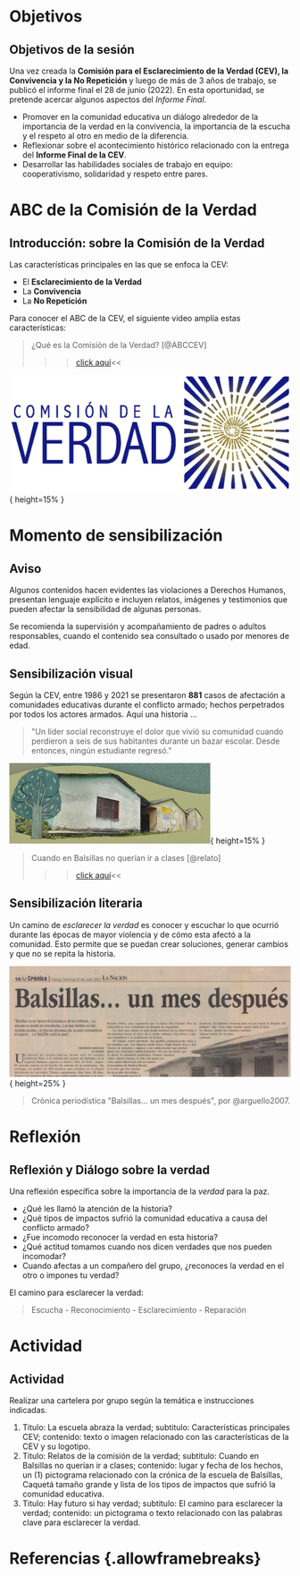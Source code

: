 # Objetivos
## Objetivos de la sesión

Una vez creada la **Comisión para el Esclarecimiento de la Verdad
(CEV), la Convivencia y la No Repetición** y luego de más de 3 años de
trabajo, se publicó el informe final el 28 de junio (2022). En esta
oportunidad, se pretende acercar algunos aspectos del _Informe Final_.

- Promover en la comunidad educativa un diálogo alrededor de la
  importancia de la verdad en la convivencia, la importancia de la
  escucha y el respeto al otro en medio de la diferencia.
- Reflexionar sobre el acontecimiento histórico relacionado con la
  entrega del **Informe Final de la CEV**.
- Desarrollar las habilidades sociales de trabajo en equipo:
  cooperativismo, solidaridad y respeto entre pares.

# ABC de la Comisión de la Verdad
## Introducción: sobre la Comisión de la Verdad
Las características principales en las que se enfoca la CEV:

- El **Esclarecimiento de la Verdad**
- La **Convivencia**
- La **No Repetición**

Para conocer el ABC de la CEV, el siguiente video amplía estas
características:

> ¿Qué es la Comisión de la Verdad? [@ABCCEV]
> >>[click aquí](https://www.youtube.com/watch?v=yzIZ97I4QcE "¿Qué es la Comisión de la Verdad?")<<

![Logotipo corporativo de la CEV [@logo].](imgs/logo-CEV-hor-hd.png){ height=15% }

# Momento de sensibilización
## Aviso
Algunos contenidos hacen evidentes las violaciones a Derechos Humanos,
presentan lenguaje explícito e incluyen relatos, imágenes y
testimonios que pueden afectar la sensibilidad de algunas personas.

Se recomienda la supervisión y acompañamiento de padres o adultos
responsables, cuando el contenido sea consultado o usado por menores
de edad.

## Sensibilización visual
Según la CEV, entre 1986 y 2021 se presentaron **881** casos de
afectación a comunidades educativas durante el conflicto armado;
hechos perpetrados por todos los actores armados. Aquí una historia
...

> "Un líder social reconstruye el dolor que vivió su comunidad cuando
> perdieron a seis de sus habitantes durante un bazar escolar. Desde
> entonces, ningún estudiante regresó."

![Balsillas, Caquetá, junio de 2007](imgs/EscBalsillas.jpg){ height=15% }

> Cuando en Balsillas no querían ir a clases [@relato]
> >>[click aquí](https://www.youtube.com/watch?v=6HmKTADt-vo "Cuando en Balsillas no querían ir a clases")<<

## Sensibilización literaria
Un camino de _esclarecer la verdad_ es conocer y escuchar lo que
ocurrió durante las épocas de mayor violencia y de cómo esta afectó a
la comunidad. Esto permite que se puedan crear soluciones, generar
cambios y que no se repita la historia.

![Imagen del diario la Nación (Neiva, Colombia), julio 8 del 2007.](imgs/LaNacion-cronica.png){ height=25% }

> Crónica periodística "Balsillas... un mes después", por @arguello2007.

# Reflexión
## Reflexión y Diálogo sobre la verdad
Una reflexión específica sobre la importancia de la _verdad_ para la paz.

- ¿Qué les llamó la atención de la historia?
- ¿Qué tipos de impactos sufrió la comunidad educativa a causa del
  conflicto armado?
- ¿Fue incomodo reconocer la verdad en esta historia?
- ¿Qué actitud tomamos cuando nos dicen verdades que nos pueden
  incomodar?
- Cuando afectas a un compañero del grupo, ¿reconoces la verdad en el
  otro o impones tu verdad?

El camino para esclarecer la verdad:

> Escucha - Reconocimiento - Esclarecimiento - Reparación

# Actividad
## Actividad
Realizar una cartelera por grupo según la temática e instrucciones indicadas.

1. Titulo: La escuela abraza la verdad; subtitulo: Características
   principales CEV; contenido: texto o imagen relacionado con las
   características de la CEV y su logotipo.
2. Titulo: Relatos de la comisión de la verdad; subtitulo: Cuando en
   Balsillas no querían ir a clases; contenido: lugar y fecha de los
   hechos, un (1) pictograma relacionado con la crónica de la escuela
   de Balsillas, Caquetá tamaño grande y lista de los tipos de
   impactos que sufrió la comunidad educativa.
3. Titulo: Hay futuro si hay verdad; subtitulo: El camino para
   esclarecer la verdad; contenido: un pictograma o texto relacionado
   con las palabras clave para esclarecer la verdad.

# Referencias {.allowframebreaks}

